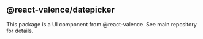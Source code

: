 ## @react-valence/datepicker 

This package is a UI component from @react-valence. See main repository for details.